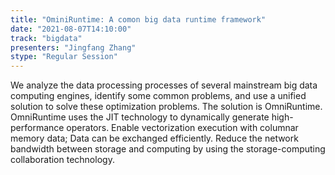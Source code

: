 ```yaml
---
title: "OminiRuntime: A comon big data runtime framework"
date: "2021-08-07T14:10:00" 
track: "bigdata"
presenters: "Jingfang Zhang"
stype: "Regular Session"
---
```

We analyze the data processing processes of several mainstream big data computing engines, identify some common problems, and use a unified solution to solve these optimization problems. The solution is OmniRuntime. OmniRuntime uses the JIT technology to dynamically generate high-performance operators. Enable vectorization execution with columnar memory data; Data can be exchanged efficiently. Reduce the network bandwidth between storage and computing by using the storage-computing collaboration technology.